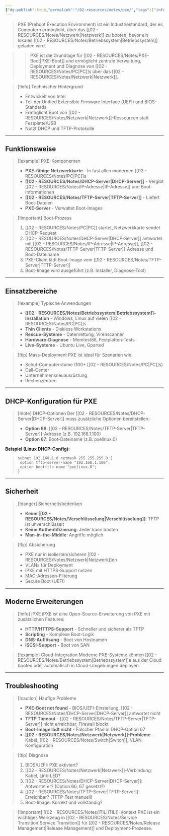 ```yaml
---
{"dg-publish":true,"permalink":"/02-resources/notes/pxe/","tags":["informatik/netzwerk","informatik/deployment","GFN/LF06"],"noteIcon":"","updated":"2025-10-24T13:04:08.000+02:00"}
---
```



>PXE (Preboot Execution Environment) ist ein Industriestandard, der es Computern ermöglicht, über das [[02 - RESOURCES/Notes/Netzwerk\|Netzwerk]] zu booten, bevor ein lokales [[02 - RESOURCES/Notes/Betriebssystem\|Betriebssystem]] geladen wird.

>>PXE ist die Grundlage für [[02 - RESOURCES/Notes/PXE-Boot\|PXE-Boot]] und ermöglicht zentrale Verwaltung, Deployment und Diagnose von [[02 - RESOURCES/Notes/PC\|PC]]s über das [[02 - RESOURCES/Notes/Netzwerk\|Netzwerk]].

>[!info] Technischer Hintergrund
>- Entwickelt von Intel
>- Teil der Unified Extensible Firmware Interface (UEFI) und BIOS-Standards
>- Ermöglicht Boot von [[02 - RESOURCES/Notes/Netzwerk\|Netzwerk]]-Ressourcen statt Festplatte/USB
>- Nutzt DHCP und TFTP-Protokolle

---

## Funktionsweise

>[!example] PXE-Komponenten
>- **PXE-fähige Netzwerkkarte** - In fast allen modernen [[02 - RESOURCES/Notes/PC\|PC]]s
>- **[[02 - RESOURCES/Notes/DHCP-Server\|DHCP-Server]]** - Vergibt [[02 - RESOURCES/Notes/IP-Adresse\|IP-Adresse]] und Boot-Informationen
>- **[[02 - RESOURCES/Notes/TFTP-Server\|TFTP-Server]]** - Liefert Boot-Dateien
>- **PXE-Server** - Verwaltet Boot-Images

>[!important] Boot-Prozess
>1. [[02 - RESOURCES/Notes/PC\|PC]] startet, Netzwerkkarte sendet DHCP-Request
>2. [[02 - RESOURCES/Notes/DHCP-Server\|DHCP-Server]] antwortet mit [[02 - RESOURCES/Notes/IP-Adresse\|IP-Adresse]], [[02 - RESOURCES/Notes/TFTP-Server\|TFTP-Server]]-Adresse und Boot-Dateiname
>3. PXE-Client lädt Boot-Image vom [[02 - RESOURCES/Notes/TFTP-Server\|TFTP-Server]]
>4. Boot-Image wird ausgeführt (z.B. Installer, Diagnose-Tool)

---

## Einsatzbereiche

>[!example] Typische Anwendungen
>- **[[02 - RESOURCES/Notes/Betriebssystem\|Betriebssystem]]-Installation** - Windows, Linux auf vielen [[02 - RESOURCES/Notes/PC\|PC]]s
>- **Thin Clients** - Diskless Workstations
>- **Rescue-Systeme** - Datenrettung, Virenscanner
>- **Hardware-Diagnose** - Memtest86, Festplatten-Tests
>- **Live-Systeme** - Ubuntu Live, Gparted

>[!tip] Mass-Deployment
>PXE ist ideal für Szenarien wie:
>- Schul-Computerräume (100+ [[02 - RESOURCES/Notes/PC\|PC]]s)
>- Call-Center
>- Unternehmensneuausrüstung
>- Rechenzentren

---

## DHCP-Konfiguration für PXE

>[!note] DHCP-Optionen
>Der [[02 - RESOURCES/Notes/DHCP-Server\|DHCP-Server]] muss zusätzliche Optionen bereitstellen:
>- **Option 66**: [[02 - RESOURCES/Notes/TFTP-Server\|TFTP-Server]]-Adresse (z.B. 192.168.1.100)
>- **Option 67**: Boot-Dateiname (z.B. pxelinux.0)

**Beispiel (Linux DHCP-Config)**:
>```
>subnet 192.168.1.0 netmask 255.255.255.0 {
>  option tftp-server-name "192.168.1.100";
>  option bootfile-name "pxelinux.0";
>}
>```

---

## Sicherheit

>[!danger] Sicherheitsbedenken
>- **Keine [[02 - RESOURCES/Notes/Verschlüsselung\|Verschlüsselung]]**: TFTP ist unverschlüsselt
>- **Keine Authentifizierung**: Jeder kann booten
>- **Man-in-the-Middle**: Angriffe möglich

>[!tip] Absicherung
>- PXE nur in isolierten/sicheren [[02 - RESOURCES/Notes/Netzwerk\|Netzwerk]]en
>- VLANs für Deployment
>- iPXE mit HTTPS-Support nutzen
>- MAC-Adressen-Filterung
>- Secure Boot (UEFI)

---

## Moderne Erweiterungen

>[!info] iPXE
>iPXE ist eine Open-Source-Erweiterung von PXE mit zusätzlichen Features:
>- **HTTP/HTTPS-Support** - Schneller und sicherer als TFTP
>- **Scripting** - Komplexe Boot-Logik
>- **DNS-Auflösung** - Boot von Hostnamen
>- **iSCSI-Support** - Boot von SAN

>[!example] Cloud-Integration
>Moderne PXE-Systeme können [[02 - RESOURCES/Notes/Betriebssystem\|Betriebssystem]]e aus der Cloud booten oder automatisch in Cloud-Umgebungen deployen.

---

## Troubleshooting

>[!caution] Häufige Probleme
>- **PXE-Boot not found** - BIOS/UEFI-Einstellung, [[02 - RESOURCES/Notes/DHCP-Server\|DHCP-Server]] antwortet nicht
>- **TFTP Timeout** - [[02 - RESOURCES/Notes/TFTP-Server\|TFTP-Server]] nicht erreichbar, Firewall blockt
>- **Boot-Image lädt nicht** - Falscher Pfad in DHCP-Option 67
>- **[[02 - RESOURCES/Notes/Netzwerk\|Netzwerk]]-Probleme** - Kabel, [[02 - RESOURCES/Notes/Switch\|Switch]], VLAN-Konfiguration

>[!tip] Diagnose
>1. BIOS/UEFI: PXE aktiviert?
>2. [[02 - RESOURCES/Notes/Netzwerk\|Netzwerk]]-Verbindung: Kabel, Link-LED?
>3. [[02 - RESOURCES/Notes/DHCP-Server\|DHCP-Server]]: Antwortet er? (Option 66, 67 gesetzt?)
>4. [[02 - RESOURCES/Notes/TFTP-Server\|TFTP-Server]]: Erreichbar? (TFTP-Test manuell)
>5. Boot-Image: Korrekt und vollständig?

>[!important] [[02 - RESOURCES/Notes/ITIL\|ITIL]]-Kontext
>PXE ist ein wichtiges Werkzeug in [[02 - RESOURCES/Notes/Service Transition\|Service Transition]] für [[02 - RESOURCES/Notes/Release Management\|Release Management]] und Deployment-Prozesse.
